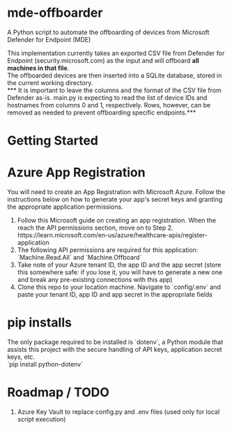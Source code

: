 # mde-offboarder
A Python script to automate the offboarding of devices from Microsoft Defender for Endpoint (MDE)

This implementation currently takes an exported CSV file from Defender for Endpoint (security.microsoft.com) as the input and will offboard <b>all machines in that file</b>.<br>
The offboarded devices are then inserted into a SQLite database, stored in the current working directory.<br>
*** It is important to leave the columns and the format of the CSV file from Defender as-is. main.py is expecting to read the list of device IDs and hostnames from columns 0 and 1, respectively. Rows, however, can be removed as needed to prevent offboarding specific endpoints.***

# Getting Started
<h1>Azure App Registration</h1>
You will need to create an App Registration with Microsoft Azure. Follow the instructions below on how to generate your app's secret keys and granting the appropriate application permissions.
<ol>
<li>Follow this Microsoft guide on creating an app registration. When the reach the API permissions section, move on to Step 2. https://learn.microsoft.com/en-us/azure/healthcare-apis/register-application</li>
<li>The following API permissions are required for this application: `Machine.Read.All` and `Machine.Offboard`</li>
<li>Take note of your Azure tenant ID, the app ID and the app secret (store this somewhere safe: if you lose it, you will have to generate a new one and break any pre-existing connections with this app)</li>
<li>Clone this repo to your location machine. Navigate to `config/.env` and paste your tenant ID, app ID and app secret in the appropriate fields</li>
</ol>
<h1>pip installs</h1>
The only package required to be installed is `dotenv`, a Python module that assists this project with the secure handling of API keys, application secret keys, etc.<br>
&#96;pip install python-dotenv&#96;

# Roadmap / TODO
1.  Azure Key Vault to replace config.py and .env files (used only for local script execution)
